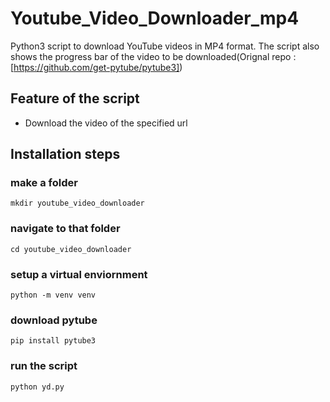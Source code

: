 # Youtube_Video_Downloader_mp4

Python3 script to download YouTube videos in MP4 format. The script also shows the progress bar of the video to be downloaded(Orignal repo : [https://github.com/get-pytube/pytube3])

## Feature of the script
- Download the video of the specified url

## Installation steps


### make a folder
```
mkdir youtube_video_downloader
```
### navigate to that folder
```
cd youtube_video_downloader
```
### setup a virtual enviornment
```
python -m venv venv
```
### download pytube
```
pip install pytube3
```
### run the script
```
python yd.py
```
